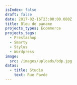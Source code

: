 ```yaml
---
isIndex: false
draft: false
date: 2017-02-16T23:00:00.000Z
title: Bleu de paname
projects_types: Ecommerce
projects_tags:
  - Prestashop
  - Smarty
  - Stylus
  - Wordpress
image:
  src: /images/uploads/bdp.jpg
datas:
  - title: Studio
    text: Rue Pavée
---
```


